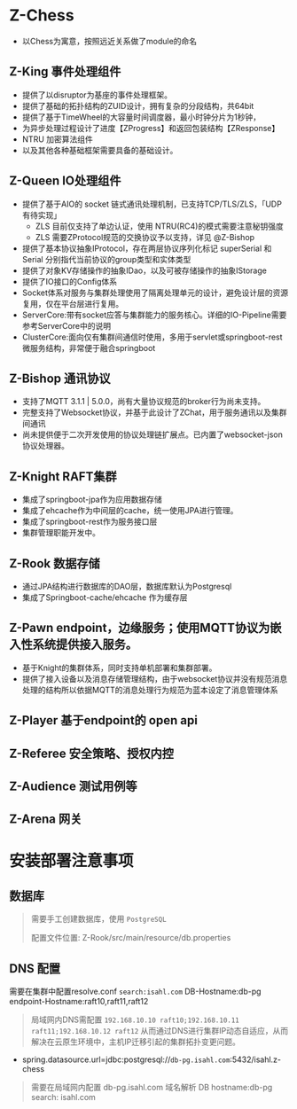 # Z-Chess

* 以Chess为寓意，按照远近关系做了module的命名

## Z-King 事件处理组件

* 提供了以disruptor为基座的事件处理框架。
* 提供了基础的拓扑结构的ZUID设计，拥有复杂的分段结构，共64bit
* 提供了基于TimeWheel的大容量时间调度器，最小时钟分片为1秒钟，
* 为异步处理过程设计了进度【ZProgress】和返回包装结构【ZResponse】
* NTRU 加密算法组件
* 以及其他各种基础框架需要具备的基础设计。

## Z-Queen IO处理组件

* 提供了基于AIO的 socket 链式通讯处理机制，已支持TCP/TLS/ZLS，「UDP有待实现」
    * ZLS 目前仅支持了单边认证，使用 NTRU(RC4)的模式需要注意秘钥强度
    * ZLS 需要ZProtocol规范的交换协议予以支持，详见 @Z-Bishop
* 提供了基本协议抽象IProtocol，存在两层协议序列化标记 superSerial 和 Serial 分别指代当前协议的group类型和实体类型
* 提供了对象KV存储操作的抽象IDao，以及可被存储操作的抽象IStorage
* 提供了IO接口的Config体系
* Socket体系对服务与集群处理使用了隔离处理单元的设计，避免设计层的资源复用，仅在平台层进行复用。
* ServerCore:带有socket应答与集群能力的服务核心。详细的IO-Pipeline需要参考ServerCore中的说明
* ClusterCore:面向仅有集群间通信时使用，多用于servlet或springboot-rest微服务结构，非常便于融合springboot

## Z-Bishop 通讯协议

* 支持了MQTT 3.1.1 | 5.0.0，尚有大量协议规范的broker行为尚未支持。
* 完整支持了Websocket协议，并基于此设计了ZChat，用于服务通讯以及集群间通讯
* 尚未提供便于二次开发使用的协议处理链扩展点。已内置了websocket-json协议处理器。

## Z-Knight RAFT集群

* 集成了springboot-jpa作为应用数据存储
* 集成了ehcache作为中间层的cache，统一使用JPA进行管理。
* 集成了springboot-rest作为服务接口层
* 集群管理职能开发中。

## Z-Rook 数据存储

* 通过JPA结构进行数据库的DAO层，数据库默认为Postgresql
* 集成了Springboot-cache/ehcache 作为缓存层

## Z-Pawn endpoint，边缘服务；使用MQTT协议为嵌入性系统提供接入服务。

* 基于Knight的集群体系，同时支持单机部署和集群部署。
* 提供了接入设备以及消息存储管理结构，由于websocket协议并没有规范消息处理的结构所以依据MQTT的消息处理行为规范为蓝本设定了消息管理体系

## Z-Player 基于endpoint的 open api

## Z-Referee 安全策略、授权内控

## Z-Audience 测试用例等

## Z-Arena 网关

# 安装部署注意事项
## 数据库
> 需要手工创建数据库，使用 `PostgreSQL`
> 
> 配置文件位置: Z-Rook/src/main/resource/db.properties
## DNS 配置
需要在集群中配置resolve.conf `search:isahl.com`
DB-Hostname:db-pg
endpoint-Hostname:raft10,raft11,raft12
> 局域网内DNS需配置 `192.168.10.10 raft10;192.168.10.11 raft11;192.168.10.12 raft12`
从而通过DNS进行集群IP动态自适应，从而解决在云原生环境中，主机IP迁移引起的集群拓扑变更问题。

* spring.datasource.url=jdbc:postgresql://`db-pg.isahl.com`:5432/isahl.z-chess
> 需要在局域网内配置 db-pg.isahl.com 域名解析 DB hostname:db-pg search: isahl.com
